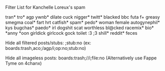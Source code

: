 Filter List for Kanchelle Loreux's spam


tran\*
tro*
agp
ywnb\*
dilate
cuck
nigger\*
twitt\*
blacked
bbc
futa
f+
greasy
smegma
coal\*
fart
hrt
catfish\*
spam\*
pedo\*
woman
female
autogynephil\*
kys
bugchas\*
paedo\*
irl
dogshit
scat
worthless
bl@cked
racemix\*
bio\*
\*anny
\*oon
girldick
girlcock
gock
toilet
:3
;3
shill\*
reddit\*
feces


Hide all filtered posts/stubs: ;stub:no  (ex: boards:trash,aco;/agp/i;op:no;stub:no)

Hide all imageless posts: boards:trash;//i;file:no
(Alternatively use Fappe Tyme on 4chanx)